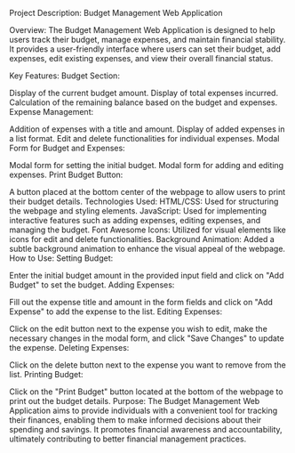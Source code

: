 Project Description: Budget Management Web Application

Overview:
The Budget Management Web Application is designed to help users track their budget, manage expenses, and maintain financial stability. It provides a user-friendly interface where users can set their budget, add expenses, edit existing expenses, and view their overall financial status.

Key Features:
Budget Section:

Display of the current budget amount.
Display of total expenses incurred.
Calculation of the remaining balance based on the budget and expenses.
Expense Management:

Addition of expenses with a title and amount.
Display of added expenses in a list format.
Edit and delete functionalities for individual expenses.
Modal Form for Budget and Expenses:

Modal form for setting the initial budget.
Modal form for adding and editing expenses.
Print Budget Button:

A button placed at the bottom center of the webpage to allow users to print their budget details.
Technologies Used:
HTML/CSS: Used for structuring the webpage and styling elements.
JavaScript: Used for implementing interactive features such as adding expenses, editing expenses, and managing the budget.
Font Awesome Icons: Utilized for visual elements like icons for edit and delete functionalities.
Background Animation: Added a subtle background animation to enhance the visual appeal of the webpage.
How to Use:
Setting Budget:

Enter the initial budget amount in the provided input field and click on "Add Budget" to set the budget.
Adding Expenses:

Fill out the expense title and amount in the form fields and click on "Add Expense" to add the expense to the list.
Editing Expenses:

Click on the edit button next to the expense you wish to edit, make the necessary changes in the modal form, and click "Save Changes" to update the expense.
Deleting Expenses:

Click on the delete button next to the expense you want to remove from the list.
Printing Budget:

Click on the "Print Budget" button located at the bottom of the webpage to print out the budget details.
Purpose:
The Budget Management Web Application aims to provide individuals with a convenient tool for tracking their finances, enabling them to make informed decisions about their spending and savings. It promotes financial awareness and accountability, ultimately contributing to better financial management practices.
